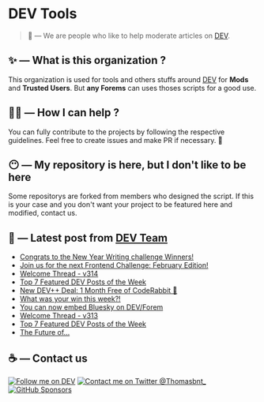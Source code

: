 # DEV Tools

> 🔧 — We are people who like to help moderate articles on [DEV](https://dev.to).

## ✨ — What is this organization ?

This organization is used for tools and others stuffs around [DEV](https://dev.to) for **Mods** and **Trusted Users**. But __any Forems__ can uses thoses scripts for a good use.


## 💪🏼 — How I can help ?

You can fully contribute to the projects by following the respective guidelines. Feel free to create issues and make PR if necessary. 🎉

## 😶 — My repository is here, but I don't like to be here

Some repositorys are forked from members who designed the script. If this is your case and you don't want your project to be featured here and modified, contact us.

## 📝 — Latest post from [DEV Team](https://dev.to/devteam)

<!-- BLOG-POST-LIST:START -->
- [Congrats to the New Year Writing challenge Winners!](https://dev.to/devteam/congrats-to-the-new-year-writing-challenge-winners-2o35)
- [Join us for the next Frontend Challenge: February Edition!](https://dev.to/devteam/join-us-for-the-next-frontend-challenge-february-edition-3070)
- [Welcome Thread - v314](https://dev.to/devteam/welcome-thread-v314-266h)
- [Top 7 Featured DEV Posts of the Week](https://dev.to/devteam/top-7-featured-dev-posts-of-the-week-157k)
- [New DEV++ Deal: 1 Month Free of CodeRabbit 🚀](https://dev.to/devteam/new-dev-deal-1-month-free-of-coderabbit-2fnj)
- [What was your win this week?!](https://dev.to/devteam/what-was-your-win-this-week-ean)
- [You can now embed Bluesky on DEV/Forem](https://dev.to/devteam/you-can-now-embed-bluesky-on-devforem-2ak1)
- [Welcome Thread - v313](https://dev.to/devteam/welcome-thread-v313-50bg)
- [Top 7 Featured DEV Posts of the Week](https://dev.to/devteam/top-7-featured-dev-posts-of-the-week-4pen)
- [The Future of...](https://dev.to/devteam/the-future-of-4ml4)
<!-- BLOG-POST-LIST:END -->


## ☕ — Contact us

[![Follow me on DEV](https://img.shields.io/badge/dev.to-%2308090A.svg?&style=for-the-badge&logo=dev.to&logoColor=white&alt=devto)](https://dev.to/thomasbnt)
[![Contact me on Twitter @Thomasbnt_](https://img.shields.io/badge/Contact%20me%20on%20Twitter-%231DA1F2.svg?&style=for-the-badge&logo=twitter&logoColor=white&alt=twitter)](https://twitter.com/messages/1142357270-1142357270?text=Hello,%20I%20contact%20you%20from%20devtotools%20&recipient_id=1142357270) [![GitHub Sponsors](https://img.shields.io/badge/Sponsor%20me-%23EA54AE.svg?&style=for-the-badge&logo=github-sponsors&logoColor=white)](https://github.com/sponsors/thomasbnt)


